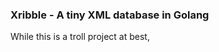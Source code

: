 ### Xribble - A tiny XML database in Golang 

While this is a troll project at best, 



[scribble]: https://github.com
